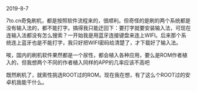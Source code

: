 2019-8-7

7to.cn奇兔刷机，都是按照软件流程来的，很顺利。但奇怪的是刷的两个系统都是没有输入法的，都不能打字。搞得我只能迂回下：要打字就要安装输入法，可现在连输入法都没有怎么搜索？一开始我是用蓝牙连接键盘来连上WIFI。后来那个系统连上蓝牙也是不能打字，我只好把WIFI密码给清楚了，才下载好了输入法。

唉，国内的刷机软件果然都是一个尿性，都会植入各种应用，要么是ROM作者植入的，但我想两个不同的作者植入同样的APP的几率应该不高吧

既然刷机了，就索性挑选ROOT过的ROM。现在我在想，有了这么个ROOT过的安卓机我能干什么。
